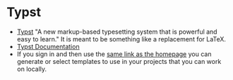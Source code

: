 # Typst

- [Typst](https://typst.app/) "A new markup-based typesetting system that is powerful and easy to learn." It is meant to be something like a replacement for LaTeX.
- [Typst Documentation](https://typst.app/docs)
- If you sign in and then use the [same link as the homepage](https://typst.app/) you can generate or select templates to use in your projects that you can work on locally.
